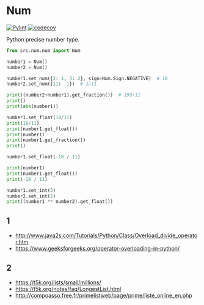 # Num

[![Pylint](https://github.com/Tini4/Num/actions/workflows/pylint.yml/badge.svg)](https://github.com/Tini4/Num/actions/workflows/pylint.yml)
[![codecov](https://codecov.io/gh/Tini4/Num/branch/master/graph/badge.svg?token=BILTI4331O)](https://codecov.io/gh/Tini4/Num)

Python precise number type.

```python
from src.num.num import Num

number1 = Num()
number2 = Num()

number1.set_num({2: 1, 3: 2}, sign=Num.Sign.NEGATIVE)  # 18
number2.set_num({11: -1})  # 1/11

print((number2+number1).get_fraction())  # 199/11
print()
print(abs(number1))

number1.set_float(18/11)
print(18/11)
print(number1.get_float())
print(number1)
print(number1.get_fraction())
print()

number1.set_float(-18 / 11)

print(number1)
print(number1.get_float())
print(-18 / 11)

number1.set_int(3)
number2.set_int(2)
print((number1 ** number2).get_float())
```

## 1
- http://www.java2s.com/Tutorials/Python/Class/Overload_divide_operator.htm
- https://www.geeksforgeeks.org/operator-overloading-in-python/

## 2
- https://t5k.org/lists/small/millions/
- https://t5k.org/notes/faq/LongestList.html
- http://compoasso.free.fr/primelistweb/page/prime/liste_online_en.php
